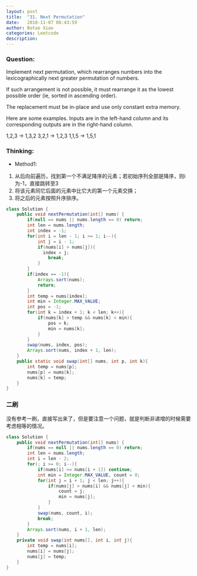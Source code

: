 ```yaml
---
layout: post
title:  "31. Next Permutation"
date:   2018-11-07 08:43:59
author: Botao Xiao
categories: Leetcode
description:
---
```

### Question:
Implement next permutation, which rearranges numbers into the lexicographically next greater permutation of numbers.

If such arrangement is not possible, it must rearrange it as the lowest possible order (ie, sorted in ascending order).

The replacement must be in-place and use only constant extra memory.

Here are some examples. Inputs are in the left-hand column and its corresponding outputs are in the right-hand column.

1,2,3 → 1,3,2
3,2,1 → 1,2,3
1,1,5 → 1,5,1


### Thinking:
* Method1:
1. 从后向前遍历，找到第一个不满足降序的元素；若初始序列全部是降序，则i为-1，直接跳转至3
2. 将该元素同它后面的元素中比它大的第一个元素交换；
3. 将之后的元素按照升序排序。

```Java
class Solution {
    public void nextPermutation(int[] nums) {
        if(null == nums || nums.length == 0) return;
        int len = nums.length;
        int index = -1;
        for(int i = len - 1; i >= 1; i--){
            int j = i - 1;
            if(nums[i] > nums[j]){
              index = j;
                break;
            }
        }
        if(index == -1){
            Arrays.sort(nums);
            return;
        }
        int temp = nums[index];
        int min = Integer.MAX_VALUE;
        int pos = -1;
        for(int k = index + 1; k < len; k++){
            if(nums[k] > temp && nums[k] < min){
                pos = k;
                min = nums[k];
            }
        }
        swap(nums, index, pos);
        Arrays.sort(nums, index + 1, len);
    }
    public static void swap(int[] nums, int p, int k){
        int temp = nums[p];
        nums[p] = nums[k];
        nums[k] = temp;
    }
}
```

### 二刷
没有参考一刷，直接写出来了，但是要注意一个问题，就是判断非递增的时候需要考虑相等的情况。

```Java
class Solution {
    public void nextPermutation(int[] nums) {
        if(nums == null || nums.length == 0) return;
        int len = nums.length;
        int i = len - 2;
        for(; i >= 0; i--){
            if(nums[i] >= nums[i + 1]) continue;
            int min = Integer.MAX_VALUE, count = 0;
            for(int j = i + 1; j < len; j++){
                if(nums[j] > nums[i] && nums[j] < min){
                    count = j;
                    min = nums[j];
                }
            }
            swap(nums, count, i);
            break;
        }
        Arrays.sort(nums, i + 1, len);
    }
    private void swap(int nums[], int i, int j){
        int temp = nums[i];
        nums[i] = nums[j];
        nums[j] = temp;
    }
}
```
